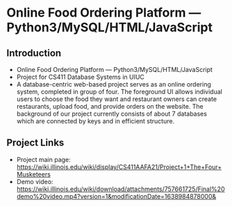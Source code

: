 # Online Food Ordering Platform — Python3/MySQL/HTML/JavaScript
## Introduction
* Online Food Ordering Platform — Python3/MySQL/HTML/JavaScript
* Project for CS411 Database Systems in UIUC
* A database-centric web-based project serves as an online ordering system, completed in group of four. The foreground UI allows individual users to choose the food they want and restaurant owners can create restaurants, upload food, and provide orders on the website. The background of our project currently consists of about 7 databases which are connected by keys and in efficient structure.

## Project Links
* Project main page: https://wiki.illinois.edu/wiki/display/CS411AAFA21/Project+1+The+Four+Musketeers
* Demo video: https://wiki.illinois.edu/wiki/download/attachments/757661725/Final%20demo%20video.mp4?version=1&modificationDate=1638984878000&
